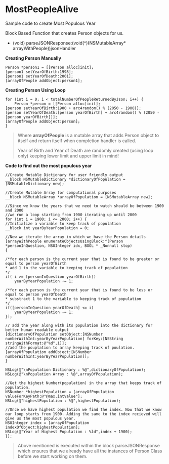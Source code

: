# MostPeopleAlive


Sample code to create Most Populous Year


Block Based Function that creates Person objects for us.

- (void) parseJSONResponse:(void(^)(NSMutableArray* arrayWithPeople))jsonHandler

**Creating Person Manually**

    Person *person1 = [[Person alloc]init];
    [person1 setYearOfBirth:1998];
    [person1 setYearOfDeath:2001];
    [arrayOfPeople addObject:person1];

**Creating Person Using Loop**

    for (int i = 0; i < totalNumberOfPeopleReturnedByJson; i++) {
        Person *person = [[Person alloc]init];
    [person setYearOfBirth:1900 + arc4random() % (2050 - 1900)];
    [person setYearOfDeath:[person yearOfBirth] + arc4random() % (2050 - [person yearOfBirth])];
    [arrayOfPeople addObject:person];
    }

> Where **arrayOfPeople** is a mutable array that adds Person object to
> itself and return itself when completion handler is called.
> 
> Year of Birth and Year of Death are randomly created (using loop only)
> keeping lower limit and upper limit in mind!


**Code to find out the most populous year**

    //Create Mutable Dictionary for user friendly output
    __block NSMutableDictionary *dictionaryOfPopulation = [NSMutableDictionary new];

    //Create Mutable Array for computational purposes
    __block NSMutableArray *arrayOfPopulation = [NSMutableArray new];

    //Since we know the years that we need to watch should be between 1900 and 2000
    //we run a loop starting from 1900 iterating up until 2000
    for (int i = 1900; i <= 2000; i++) {
    //Initialize a variable to keep track of population
    __block int yearByYearPopulation = 0;

    //Now we iterate the array in which we have the Person details
    [arrayWithPeople enumerateObjectsUsingBlock:^(Person *personInQuestion, NSUInteger idx, BOOL * _Nonnull stop)
    {

    /*for each person is the current year that is found to be greater or equal to person yearOfBirth
    * add 1 to the variable to keeping track of population
    */
    if( i >= [personInQuestion yearOfBirth])
        yearByYearPopulation += 1;

    /*for each person is the current year that is found to be less or equal to person yearOfDeath
    * substract 1 to the variable to keeping track of population
    */
    if([personInQuestion yearOfDeath] <= i)
        yearByYearPopulation -= 1;
    }];

    // add the year along with its population into the dictionary for better human readable output
    [dictionaryOfPopulation setObject:[NSNumber numberWithInt:yearByYearPopulation] forKey:[NSString stringWithFormat:@"%d",i]];
    //add the pouplation to array keeping track of poulation.
    [arrayOfPopulation addObject:[NSNumber numberWithInt:yearByYearPopulation]];
    }

    NSLog(@"\nPopulation Dictionary : %@",dictionaryOfPopulation);
    NSLog(@"\nPopulation Array : %@",arrayOfPopulation);

    //Get the highest Number(population) in the array that keeps track of population.
    NSNumber *highestPopulation = [arrayOfPopulation valueForKeyPath:@"@max.intValue"];
    NSLog(@"highestPopulation : %@",highestPopulation);

    //Once we have highest population we find the index. Now that we know our loop starts from 1900. Adding the same to the index recieved will give us the most populous year.
    NSUInteger index = [arrayOfPopulation indexOfObject:highestPopulation];
    NSLog(@"Year of Highest Population : %ld",index + 1900);
    }];

> Above mentioned is executed within the block parseJSONResponse which
> ensures that we already have all the instances of Person Class before
> we start working on them.






